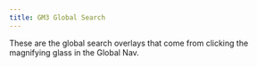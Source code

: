 ```yaml
---
title: GM3 Global Search
---
```


These are the global search overlays that come from clicking the magnifying glass in the Global Nav. 